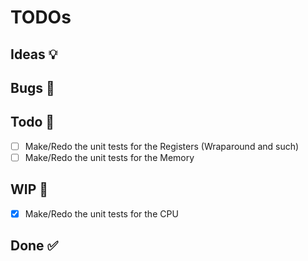 <!-- Add `🔥` to important things -->

# TODOs

## Ideas 💡

## Bugs 🐛

## Todo 📝

- [ ] Make/Redo the unit tests for the Registers (Wraparound and such)
- [ ] Make/Redo the unit tests for the Memory

## WIP 🚧

- [X] Make/Redo the unit tests for the CPU

## Done ✅
